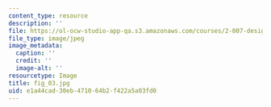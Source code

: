 ```yaml
---
content_type: resource
description: ''
file: https://ol-ocw-studio-app-qa.s3.amazonaws.com/courses/2-007-design-and-manufacturing-i-spring-2009/e1a44cad30eb471064b2f422a5a03fd0_fig_03.jpg
file_type: image/jpeg
image_metadata:
  caption: ''
  credit: ''
  image-alt: ''
resourcetype: Image
title: fig_03.jpg
uid: e1a44cad-30eb-4710-64b2-f422a5a03fd0
---
```

